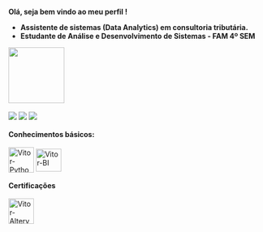 <strong>Olá, seja bem vindo ao meu perfil ! 
-  Assistente de sistemas (Data Analytics) em consultoria tributária.
-  Estudante de Análise e Desenvolvimento de Sistemas - FAM 4º SEM
</strong><br>

<div>
  <a href="https://github.com/VitorEscher">
  <img height="110em" src="https://github-readme-stats-git-masterrstaa-rickstaa.vercel.app/api/top-langs/?username=VitorEscher&bg_color=000&border_color=30A3DC&title_color=E94D5F&text_color=FFF"/>
</div><br>
  
<div>
  <a href="https://www.instagram.com/vitorge92/" target="_blank"><img src="https://img.shields.io/badge/-Instagram-%23E4405F?style=for-the-badge&logo=instagram&logoColor=white" target="_blank"></a>
  <a href = "mailto:vitorgrinholliescher@gmail.com"><img src="https://img.shields.io/badge/Gmail-D14836?style=for-the-badge&logo=gmail&logoColor=white" target="_blank"></a>
  <a href="https://www.linkedin.com/in/vitor-grinholli-escher-138397129/" target="_blank"><img src="https://img.shields.io/badge/-LinkedIn-%230077B5?style=for-the-badge&logo=linkedin&logoColor=white" target="_blank"></a>
</div><br>

<div style="display: inline_block"><strong>Conhecimentos básicos:</strong><br><br>
  <img align="center" alt="Vitor-Python" height="50" width="50" src="https://cdn.jsdelivr.net/gh/devicons/devicon/icons/python/python-original-wordmark.svg">
  <img align="center" alt="Vitor-BI" height="45" width="50" src="https://upload.wikimedia.org/wikipedia/commons/thumb/c/cf/New_Power_BI_Logo.svg/2048px-New_Power_BI_Logo.svg.png">
</div><br>

<div style="display: inline_block"><strong>Certificações</strong><br><br>
  <img align="center" alt="Vitor-AlteryxCore" height="50" width="50" src="https://images.credly.com/size/340x340/images/14744318-8d6a-49c3-971d-6a4a0f524925/Certification_Designer_Core.png">
</div>
